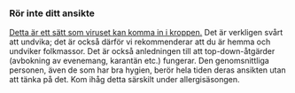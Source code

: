 ### Rör inte ditt ansikte

[Detta är ett sätt som viruset kan komma in i kroppen.](https://www.cdc.gov/coronavirus/2019-ncov/about/transmission.html) Det är verkligen svårt att undvika; det är också därför vi rekommenderar att du är hemma och undviker folkmassor. Det är också anledningen till att top-down-åtgärder (avbokning av evenemang, karantän etc.) fungerar. Den genomsnittliga personen, även de som har bra hygien, berör hela tiden deras ansikten utan att tänka på det. Kom ihåg detta särskilt under allergisäsongen.
